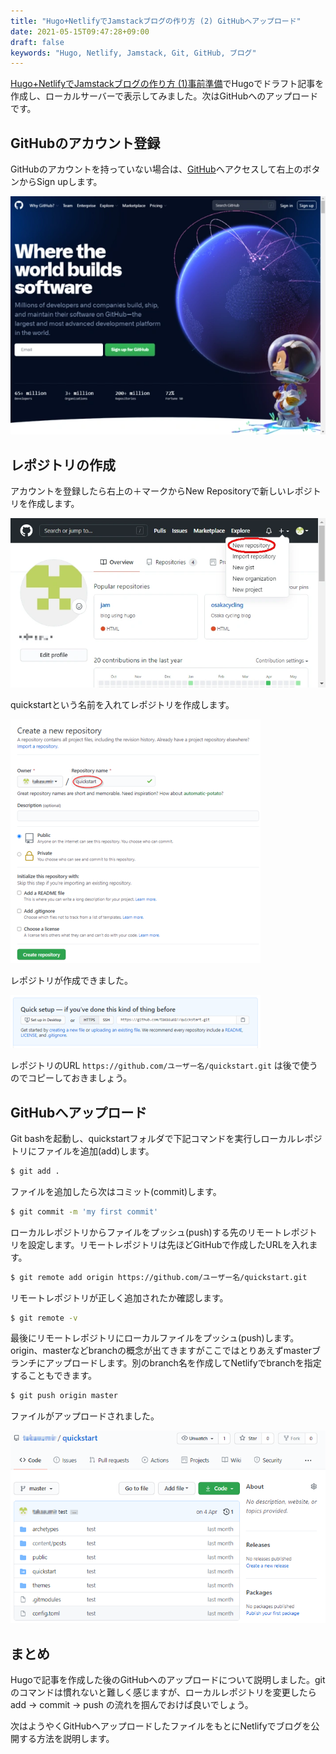 ```yaml
---
title: "Hugo+NetlifyでJamstackブログの作り方 (2) GitHubへアップロード"
date: 2021-05-15T09:47:28+09:00
draft: false
keywords: "Hugo, Netlify, Jamstack, Git, GitHub, ブログ"
---
```


[Hugo+NetlifyでJamstackブログの作り方 (1)事前準備](/posts/quick-start/)でHugoでドラフト記事を作成し、ローカルサーバーで表示してみました。次はGitHubへのアップロードです。

## GitHubのアカウント登録

GitHubのアカウントを持っていない場合は、[GitHub](https://github.com/)へアクセスして右上のボタンからSign upします。

![GitHub homepage](./github.webp)

## レポジトリの作成

アカウントを登録したら右上の＋マークからNew Repositoryで新しいレポジトリを作成します。

![レポジトリの作成](./new_repository.webp)

quickstartという名前を入れてレポジトリを作成します。

![レポジトリ名の入力](./repository_name.webp)

レポジトリが作成できました。

![レポジトリの作成](./repository_created.webp)

レポジトリのURL `https://github.com/ユーザー名/quickstart.git` は後で使うのでコピーしておきましょう。

## GitHubへアップロード

Git bashを起動し、quickstartフォルダで下記コマンドを実行しローカルレポジトリにファイルを追加(add)します。

```sh
$ git add .
```

ファイルを追加したら次はコミット(commit)します。

```sh
$ git commit -m 'my first commit'
```

ローカルレポジトリからファイルをプッシュ(push)する先のリモートレポジトリを設定します。リモートレポジトリは先ほどGitHubで作成したURLを入れます。

```sh
$ git remote add origin https://github.com/ユーザー名/quickstart.git
```

リモートレポジトリが正しく追加されたか確認します。

```sh
$ git remote -v
```

最後にリモートレポジトリにローカルファイルをプッシュ(push)します。origin、masterなどbranchの概念が出てきますがここではとりあえずmasterブランチにアップロードします。別のbranch名を作成してNetlifyでbranchを指定することもできます。

```sh
$ git push origin master
```

ファイルがアップロードされました。

![レポジトリの作成](./quickstart_repository.webp)

## まとめ

Hugoで記事を作成した後のGitHubへのアップロードについて説明しました。gitのコマンドは慣れないと難しく感じますが、ローカルレポジトリを変更したら add -> commit -> push の流れを掴んでおけば良いでしょう。

次はようやくGitHubへアップロードしたファイルをもとにNetlifyでブログを公開する方法を説明します。
